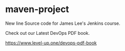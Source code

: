 # maven-project
New line
Source code for James Lee's Jenkins course.

Check out our Latest DevOps PDF book.

https://www.level-up.one/devops-pdf-book
